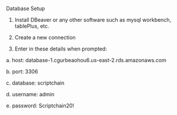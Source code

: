 Database Setup

1. Install DBeaver or any other software such as mysql workbench, tablePlus, etc.

2. Create a new connection

3. Enter in these details when prompted:

  a. host: database-1.cgurbeaohou6.us-east-2.rds.amazonaws.com

  b. port: 3306

  c. database: scriptchain

  d. username: admin

  e. password: Scriptchain20!
